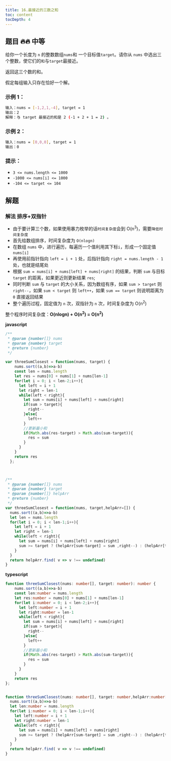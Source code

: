 ```yaml
---
title: 16.最接近的三数之和
toc: content
tocDepth: 4
---
```


## 题目 🔥🔥 中等
给你一个长度为 `n` 的整数数组`nums`和 一个目标值`target`。请你从 `nums` 中选出三个整数，使它们的`和`与`target`最接近。

返回这三个数的和。

假定每组输入只存在恰好一个解。



### 示例 1：
```bash
输入：nums = [-1,2,1,-4], target = 1
输出：2
解释：与 target 最接近的和是 2 (-1 + 2 + 1 = 2) 。
```

### 示例 2：
```bash
输入：nums = [0,0,0], target = 1
输出：0
```
### 提示：

- `3 <= nums.length <= 1000`
- `-1000 <= nums[i] <= 1000`
- `-104 <= target <= 104`

## 解题
### 解法 排序+双指针
- 由于要计算三个数，如果使用暴力枚举的话`时间复杂度`会到 O(n<sup>3</sup>)，需要`降低时间复杂度`
- 首先给数组排序，时间复杂度为 `O(nlogn)`
- 在数组 `nums` 中，进行遍历，每遍历一个值利用其下标`i`，形成一个固定值 `nums[i]`
- 再使用前指针指向 `left = i + 1` 处，后指针指向 `right = nums.length - 1` 处，也就是结尾处
- 根据 `sum = nums[i] + nums[left] + nums[right]` 的结果，判断 `sum` 与目标 `target` 的距离，如果更近则更新结果 `res`;
- 同时判断 `sum` 与 `target` 的大小关系，因为数组有序，如果 `sum > target` 则 `right--`，如果 `sum < target` 则 `left++`，如果 `sum == target` 则说明距离为 `0` 直接返回结果
- 整个遍历过程，固定值为 `n` 次，双指针为 `n` 次，时间复杂度为 O(n<sup>2</sup>)

整个程序时间复杂度：**O(nlogn) + O(n<sup>2</sup>) = O(n<sup>2</sup>)**



**javascript**
```js
/**
 * @param {number[]} nums
 * @param {number} target
 * @return {number}
 */

var threeSumClosest = function(nums, target) {
    nums.sort((a,b)=>a-b)
    const len = nums.length
    let res = nums[0] + nums[1] + nums[len-1]
    for(let i = 0; i < len-2;i++){
      let left = i + 1
      let right = len-1
      while(left < right){
        let sum = nums[i] + nums[left] + nums[right]
        if(sum > target){
          right--
        }else{
          left++
        }
        //更新最小和
        if(Math.abs(res-target) > Math.abs(sum-target)){
          res = sum
        }
      }
    }
    return res
  };



/**
 * @param {number[]} nums
 * @param {number} target
 * @param {number[]} helpArr
 * @return {number}
 */
var threeSumClosest = function(nums, target,helpArr=[]) {
  nums.sort((a,b)=>a-b)
  let len = nums.length
  for(let i = 0; i < len-1;i++){
    let left = i + 1
    let right = len-1
    while(left < right){
      let sum = nums[i] + nums[left] + nums[right]
      sum >= target ? (helpArr[sum-target] = sum ,right--) : (helpArr[target-sum] = sum,left++)
    }
  }
  return helpArr.find( v => v !== undefined)
}
```
**typescript**
```ts
function threeSumClosest(nums: number[], target: number): number {
    nums.sort((a,b)=>a-b)
    const len:number = nums.length
    let res:number = nums[0] + nums[1] + nums[len-1]
    for(let i:number = 0; i < len-2;i++){
      let left:number = i + 1
      let right:number = len-1
      while(left < right){
        let sum = nums[i] + nums[left] + nums[right]
        if(sum > target){
          right--
        }else{
          left++
        }
        //更新最小和
        if(Math.abs(res-target) > Math.abs(sum-target)){
          res = sum
        }
      }
    }
    return res
};


function threeSumClosest(nums: number[], target: number,helpArr:number[] = []): number {
  nums.sort((a,b)=>a-b)
  let len:number = nums.length
  for(let i:number = 0; i < len-1;i++){
    let left:number = i + 1
    let right:number = len-1
    while(left < right){
      let sum = nums[i] + nums[left] + nums[right]
      sum >= target ? (helpArr[sum-target] = sum ,right--) : (helpArr[target-sum] = sum,left++)
    }
  }
  return helpArr.find( v => v !== undefined)
}
```
